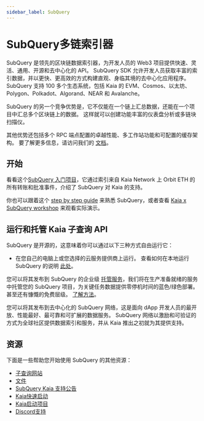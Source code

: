 ```yaml
---
sidebar_label: SubQuery
---
```


# SubQuery多链索引器

SubQuery 是领先的区块链数据索引器，为开发人员的 Web3 项目提供快速、灵活、通用、开源和去中心化的 API。 SubQuery SDK 允许开发人员获取丰富的索引数据，并以更快、更高效的方式构建直观、身临其境的去中心化应用程序。 SubQuery 支持 100 多个生态系统，包括 Kaia 的 EVM、Cosmos、以太坊、Polygon、Polkadot、Algorand、NEAR 和 Avalanche。

SubQuery 的另一个竞争优势是，它不仅能在一个链上汇总数据，还能在一个项目中汇总多个区块链上的数据。 这样就可以创建功能丰富的仪表盘分析或多链块扫描仪。

其他优势还包括多个 RPC 端点配置的卓越性能、多工作站功能和可配置的缓存架构。 要了解更多信息，请访问我们的 [文档](https://academy.subquery.network/)。

## 开始

看看这个[SubQuery 入门项目](https://github.com/subquery/ethereum-subql-starter/tree/main/Kaia/klaytn-starter)，它通过索引来自 Kaia Network 上 Orbit ETH 的所有转账和批准事件，介绍了 SubQuery 对 Kaia 的支持。

你也可以跟着这个 [step by step guide](https://academy.subquery.network/quickstart/quickstart.html) 来熟悉 SubQuery，或者查看 [Kaia x SubQuery workshop](https://www.youtube.com/watch?v=40R5O1kL3v4) 来观看实际演示。

## 运行和托管 Kaia 子查询 API

SubQuery 是开源的，这意味着你可以通过以下三种方式自由运行它：

- 在您自己的电脑上或您选择的云服务提供商上运行。 查看如何在本地运行 SubQuery 的说明 [此处](https://academy.subquery.network/run_publish/run.html)。

您可以将其发布到 SubQuery 的企业级 [托管服务](https://managedservice.subquery.network/login)，我们将在生产准备就绪的服务中托管您的 SubQuery 项目，为关键任务数据提供零停机时间的蓝色/绿色部署。 甚至还有慷慨的免费层级。 [了解方法](https://academy.subquery.network/run_publish/publish.html)。

您可以将其发布到去中心化的 SubQuery 网络，这是面向 dApp 开发人员的最开放、性能最好、最可靠和可扩展的数据服务。 SubQuery 网络以激励和可验证的方式为全球社区提供数据索引和服务，并从 Kaia 推出之初就为其提供支持。

## 资源

下面是一些帮助您开始使用 SubQuery 的其他资源：

- [子查询网站](https://subquery.network/?utm_source=klaytn&utm_medium=partner-docs)
- [文件](https://academy.subquery.network/?utm_source=klaytn&utm_medium=partner-docs)
- [SubQuery Kaia 支持公告](https://subquery.medium.com/subquerys-data-indexing-supports-builders-on-klaytn-e5a3aec4bc14?utm_source=klaytn&utm_medium=partner-docs)
- [Kaia快速启动](https://academy.subquery.network/quickstart/quickstart_chains/klaytn.html/?utm_source=klaytn&utm_medium=partner-docs)
- [Kaia启动项目](https://github.com/subquery/ethereum-subql-starter/tree/main/Kaia/klaytn-starter)
- [Discord支持](https://discord.com/invite/subquery/?utm_source=klaytn&utm_medium=partner-docs)
